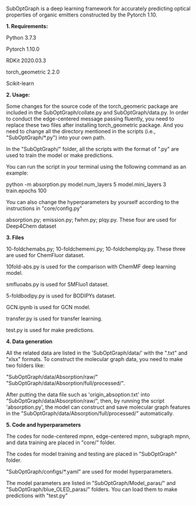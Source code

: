 SubOptGraph is a deep learning framework for accurately predicting optical properties of organic emitters constructed by the Pytorch 1.10.

__1. Requirements:__

Python    3.7.3

Pytorch    1.10.0

RDKit    2020.03.3

torch_geometric    2.2.0

Scikit-learn


__2. Usage:__

Some changes for the source code of the torch_geomeric package are included in the SubOptGraph/collate.py and SubOptGraph/data.py. In order to conduct the edge-centered message passing fluently, you need to replace these two files after installing torch_geometric package. And you need to change all the directory mentioned in the scripts (i.e., "SubOptGraph/*.py") into your own path.

In the "SubOptGraph/" folder, all the scripts with the format of ".py" are used to train the model or make predictions.

You can run the script in your terminal using the following command as an example:

python -m absorption.py model.num_layers 5 model.mini_layers 3 train.epochs 100

You can also change the hyperparameters by yourself according to the instructions in "core/config.py"

absorption.py; emission.py; fwhm.py; plqy.py. These four are used for Deep4Chem dataset


__3.  Files__

10-foldchemabs.py; 10-foldchememi.py; 10-foldchemplqy.py. These three are used for ChemFluor dataset.

10fold-abs.py is used for the comparison with ChemMF deep learning model.

smfluoabs.py is used for SMFluo1 dataset.

5-foldbodipy.py is used for BODIPYs dataset.

GCN.ipynb is used for GCN model.

transfer.py is used for transfer learning. 

test.py is used for make predictions.


__4.  Data generation__

All the related data are listed in the 'SubOptGraph/data/' with the ".txt" and "xlsx" formats. To construct the molecular graph data, you need to make two folders like:

"SubOptGraph/data/Absorption/raw/" "SubOptGraph/data/Absorption/full/processed/". 

After putting the data file such as 'origin_absoption.txt' into "SubOptGraph/data/Absorption/raw/", then, by running the script 'absorption.py', the model can construct and save molecular graph features in the "SubOptGraph/data/Absorption/full/processed/" automatically.


__5. Code and hyperparameters__

The codes for node-centered mpnn, edge-centered mpnn, subgraph mpnn, and data training are placed in "core/" folder.

The codes for model training and testing are placed in "SubOptGraph" folder.

"SubOptGraph/configs/*.yaml" are used for model hyperparameters. 

The model parameters are listed in "SubOptGraph/Model_paras/" and "SubOptGraph/blue_OLED_paras/" folders. You can load them to make predictions with "test.py"

